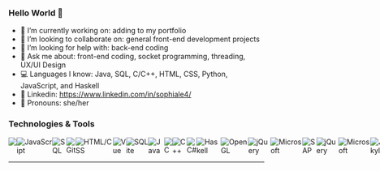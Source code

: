 ### Hello World 👋

- 🔭 I’m currently working on: adding to my portfolio
- 👯 I’m looking to collaborate on: general front-end development projects
- 🤔 I’m looking for help with: back-end coding
- 💬 Ask me about: front-end coding, socket programming, threading, UX/UI Design
- :computer: Languages I know: Java, SQL, C/C++, HTML, CSS, Python, JavaScript, and Haskell
- :briefcase: Linkedin: https://www.linkedin.com/in/sophiale4/
- 👧 Pronouns: she/her

### Technologies & Tools
<div style="display: flex">
  <img src="https://img.shields.io/badge/-Python-blue"/>
  <img alt="JavaScript" src="https://img.shields.io/badge/-Javascript-yellow" />
  <img alt="SQL" src="https://img.shields.io/badge/-SQL-lightgrey" />
  <img alt="Git" src="https://img.shields.io/badge/-Git-critical" />
  <img alt="HTML/CSS" src="https://img.shields.io/badge/-HTML%2FCSS-yellowgreen" />
  <img alt="Vue" src="https://img.shields.io/badge/-VueJS-61b083" />
  <img alt="SQLite" src="https://img.shields.io/badge/-SQLite-64a2c9" />
  <img alt="Java" src="https://img.shields.io/badge/Java-ED8B00" />
  <img alt="C" src="	https://img.shields.io/badge/C-00599C" />
  <img alt="C++" src="https://img.shields.io/badge/C%2B%2B-00599C" />
  <img alt="C#" src="https://img.shields.io/badge/C%23-239120" />
  <img alt="Haskell" src="https://img.shields.io/badge/Haskell-5D4F85">
  <img alt="OpenGL" src="https://img.shields.io/badge/OpenGL-FFFFFF" />
  <img alt="jQuery" src="https://img.shields.io/badge/jQuery-0769AD" />
  <img alt="Microsoft" src="https://img.shields.io/badge/C%23-239120" />
  <img alt="SAP" src="https://img.shields.io/badge/SAP-0FAAFF" />
  <img alt="jQuery" src="https://img.shields.io/badge/jQuery-0769AD" />
  <img alt="Microsoft" src="https://img.shields.io/badge/C%23-239120" />
  <img alt="Jekyll" src="https://img.shields.io/badge/Jekyll-CC0000" />
                                                              
</div>
<hr>
